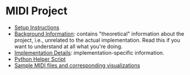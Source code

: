 # MIDI Project

* [Setup Instructions](docs/setup.md)
* [Background Information](docs/background-information/README.md): contains "theoretical" information about the project, i.e., unrelated to the actual implementation. Read this if you want to understand at all what you're doing.
* [Implementation Details](docs/implementation/README.md): implementation-specific information.
* [Python Helper Script](https://github.com/UCLeuvenLimburg/midihelper)
* [Sample MIDI files and corresponding visualizations](http://files.leone.ucll.be/midi-samples.zip)
